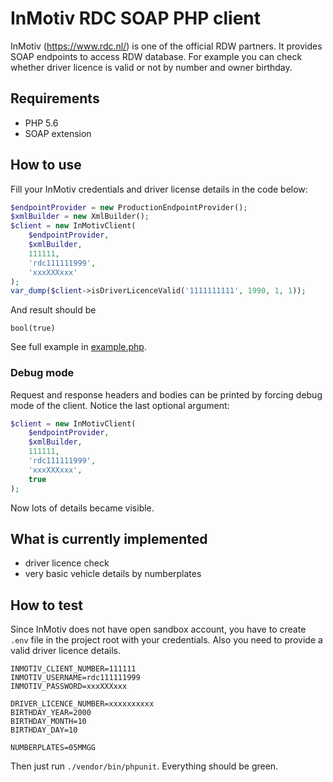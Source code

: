# InMotiv RDC SOAP PHP client

InMotiv (https://www.rdc.nl/) is one of the official RDW partners. It provides SOAP endpoints to access RDW database.
For example you can check whether driver licence is valid or not by number and owner birthday. 

## Requirements

* PHP 5.6
* SOAP extension

## How to use

Fill your InMotiv credentials and driver license details in the code below: 

```php
$endpointProvider = new ProductionEndpointProvider();
$xmlBuilder = new XmlBuilder();
$client = new InMotivClient(
    $endpointProvider,
    $xmlBuilder,
    111111,
    'rdc111111999',
    'xxxXXXxxx'
);
var_dump($client->isDriverLicenceValid('1111111111', 1990, 1, 1));
```

And result should be

```
bool(true)
```

See full example in [example.php](example.php).

### Debug mode

Request and response headers and bodies can be printed by forcing debug mode of the client.
Notice the last optional argument:

```php
$client = new InMotivClient(
    $endpointProvider,
    $xmlBuilder,
    111111,
    'rdc111111999',
    'xxxXXXxxx',
    true
);
```

Now lots of details became visible.

## What is currently implemented

* driver licence check
* very basic vehicle details by numberplates

## How to test

Since InMotiv does not have open sandbox account, you have to create `.env` file in the project root with
your credentials. Also you need to provide a valid driver licence details.

```
INMOTIV_CLIENT_NUMBER=111111
INMOTIV_USERNAME=rdc111111999
INMOTIV_PASSWORD=xxxXXXxxx

DRIVER_LICENCE_NUMBER=xxxxxxxxxx
BIRTHDAY_YEAR=2000
BIRTHDAY_MONTH=10
BIRTHDAY_DAY=10

NUMBERPLATES=05MMGG
```

Then just run `./vendor/bin/phpunit`. Everything should be green.
